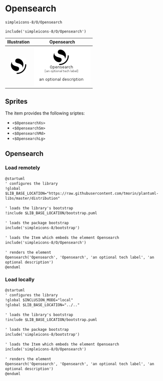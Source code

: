 # Opensearch


```text
simpleicons-8/O/Opensearch
```

```text
include('simpleicons-8/O/Opensearch')
```



| Illustration | Opensearch |
| :---: | :---: |
| ![illustration for Illustration](../../simpleicons-8/O/Opensearch.png) | ![illustration for Opensearch](../../simpleicons-8/O/Opensearch.Local.png) |



## Sprites
The item provides the following sriptes:

- `<$OpensearchXs>`
- `<$OpensearchSm>`
- `<$OpensearchMd>`
- `<$OpensearchLg>`





## Opensearch

### Load remotely
```plantuml
@startuml
' configures the library
!global $LIB_BASE_LOCATION="https://raw.githubusercontent.com/tmorin/plantuml-libs/master/distribution"

' loads the library's bootstrap
!include $LIB_BASE_LOCATION/bootstrap.puml

' loads the package bootstrap
include('simpleicons-8/bootstrap')

' loads the Item which embeds the element Opensearch
include('simpleicons-8/O/Opensearch')

' renders the element
Opensearch('Opensearch', 'Opensearch', 'an optional tech label', 'an optional description')
@enduml
```

### Load locally
```plantuml
@startuml
' configures the library
!global $INCLUSION_MODE="local"
!global $LIB_BASE_LOCATION="../.."

' loads the library's bootstrap
!include $LIB_BASE_LOCATION/bootstrap.puml

' loads the package bootstrap
include('simpleicons-8/bootstrap')

' loads the Item which embeds the element Opensearch
include('simpleicons-8/O/Opensearch')

' renders the element
Opensearch('Opensearch', 'Opensearch', 'an optional tech label', 'an optional description')
@enduml
```

